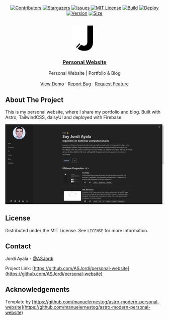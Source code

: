 <a name="readme-top"></a>

<div align="center">

  [![Contributors][contributors-shield]][contributors-url]
  [![Stargazers][stars-shield]][stars-url]
  [![Issues][issues-shield]][issues-url]
  [![MIT License][license-shield]][license-url]
  [![Build][build-shield]][build-url]
  [![Deploy][deploy-shield]][deploy-url]
  [![Version][version-shield]][version-url]
  [![Size][size-shield]][deploy-url]

</div>

<!-- PROJECT LOGO -->
<br />
<div align="center">
  <a href="https://github.com/ASJordi/personal-website">
    <img src="public/favicon.svg" alt="Logo" width="80" height="80">
  </a>

  <h3 align="center"><a href="https://asjordi.dev">Personal Website </a></h3>

  <p align="center">
    Personal Website | Portfolio & Blog
    <br />
    <br />
    <a href="https://asjordi.dev">View Demo</a>
    ·
    <a href="https://github.com/ASJordi/personal-website/issues">Report Bug</a>
    ·
    <a href="https://github.com/ASJordi/personal-website/issues">Request Feature</a>
  </p>
</div>

<!-- ABOUT THE PROJECT -->
## About The Project

This is my personal website, where I share my portfolio and blog. Built with Astro, TailwindCSS, daisyUI and deployed with Firebase. 

[![Product Name Screen Shot][product-screenshot]](https://asjordi.dev)

<!-- LICENSE -->
## License

Distributed under the MIT License. See `LICENSE` for more information.

<!-- CONTACT -->
## Contact

Jordi Ayala - [@ASJordi](https://twitter.com/ASJordi)

Project Link: [https://github.com/ASJordi/personal-website](https://github.com/ASJordi/personal-website)

<!-- ACKNOWLEDGEMENTS -->
## Acknowledgements

Template by [https://github.com/manuelernestog/astro-modern-personal-website](https://github.com/manuelernestog/astro-modern-personal-website)

[contributors-shield]: https://img.shields.io/github/contributors/asjordi/personal-website
[contributors-url]: https://github.com/ASJordi/personal-website/graphs/contributors
[stars-shield]: https://img.shields.io/github/stars/ASJordi/personal-website.svg
[stars-url]: https://github.com/ASJordi/personal-website/stargazers
[issues-shield]: https://img.shields.io/github/issues/ASJordi/personal-website.svg
[issues-url]: https://github.com/ASJordi/personal-website/issues
[license-shield]: https://img.shields.io/github/license/ASJordi/personal-website.svg
[license-url]: https://github.com/ASJordi/personal-website/blob/master/LICENSE.txt
[build-shield]: https://img.shields.io/github/actions/workflow/status/asjordi/personal-website/firebase-hosting-merge.yml
[build-url]: https://github.com/ASJordi/personal-website/actions
[deploy-shield]: https://img.shields.io/github/deployments/asjordi/personal-website/production?label=deploy
[deploy-url]: https://asjordi.dev
[version-shield]: https://img.shields.io/github/v/release/asjordi/personal-website?label=Version
[version-url]: https://github.com/ASJordi/personal-website/releases/tag/v1.0.0
[size-shield]: https://img.shields.io/github/repo-size/asjordi/personal-website
[product-screenshot]: public/screenshot.png
